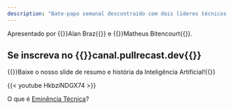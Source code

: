 ```yaml
---
description: "Bate-papo semanal descontraído com dois líderes técnicos apaixonados por tecnologia, colaboração e inovação (e um pouco de enrolação), que se inspiraram no modelo das contribuições feitas atrás de um \"pull request\" em projetos open-source , para contribuir com a comunidade técnica convidando expoentes em diversas áreas para compartilhar suas experiências pessoais bem (e muitas vezes nem tanto) sucedidas, com objetivo de ajudar os profissionais das mais diversas carreiras de tecnologia a alavancarem sua eminência técnica"
---
```


<p class="text-md text-neutral-500 dark:text-neutral-400">Apresentado por {{<link href="http://alanbraz.com.br">}}Alan Braz{{</link>}} e {{<link href="https://www.instagram.com/matbiit/">}}Matheus Bitencourt{{</link>}}.</p>

## Se inscreva no {{<link href="https://canal.pullrecast.dev">}}canal.pullrecast.dev{{</link>}}

{{<link href="/images/resumo-ia.png">}}Baixe o nosso slide de resumo e história da Inteligência Artificial!{{</link>}}

<!-- ## Inscreva-se na nossa sessão especial sobre carreira em tecnologia na nova era da IA generativa {{<link href="https://www.meetup.com/bluetalks/events/294587587">}}pelo Meetup{{</link>}} -->

{{< youtube HkbziNDGX74 >}}

O que é [Eminência Técnica](eminencia-tecnica)?

<!-- ### Temporada 2023

{{<link href="https://youtu.be/L44aPJ-jtCs">}}Lançamento{{</link>}} {{<link href="https://youtu.be/rSJ5Hvq-Pt0">}}#6 Red Hat{{</link>}} {{<link href="https://youtu.be/xiXUxe2R5fs">}}#7 Tech Recruiter{{</link>}} {{<link href="https://youtu.be/a374wK5_6v4">}}#8 Arquiteto MongoDB{{</link>}}

{{<link href="https://youtu.be/lD4jngLc_4k">}}#9 Java Champion{{</link>}} {{<link href="https://youtu.be/lD4jngLc_4k">}}#10 Java Champion{{</link>}} -->

<!-- #### Temporada piloto

[#1 OpenSource](/ep001) [#2 NoCode](/ep002) [#3 Agile](/ep003) [#4 Comunidades](/ep004) [#5 Quantumania](/ep005) {{<link href="https://youtu.be/SOWcoOxyUxc">}}Retrospecitiva{{</link>}} -->
